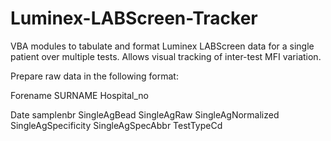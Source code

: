 # Luminex-LABScreen-Tracker
VBA modules to tabulate and format Luminex LABScreen data for a single patient over multiple tests.  Allows visual tracking of inter-test MFI variation.

Prepare raw data in the following format:

Forename	SURNAME	Hospital_no					
							
Date	samplenbr	SingleAgBead	SingleAgRaw	SingleAgNormalized	SingleAgSpecificity	SingleAgSpecAbbr  TestTypeCd


